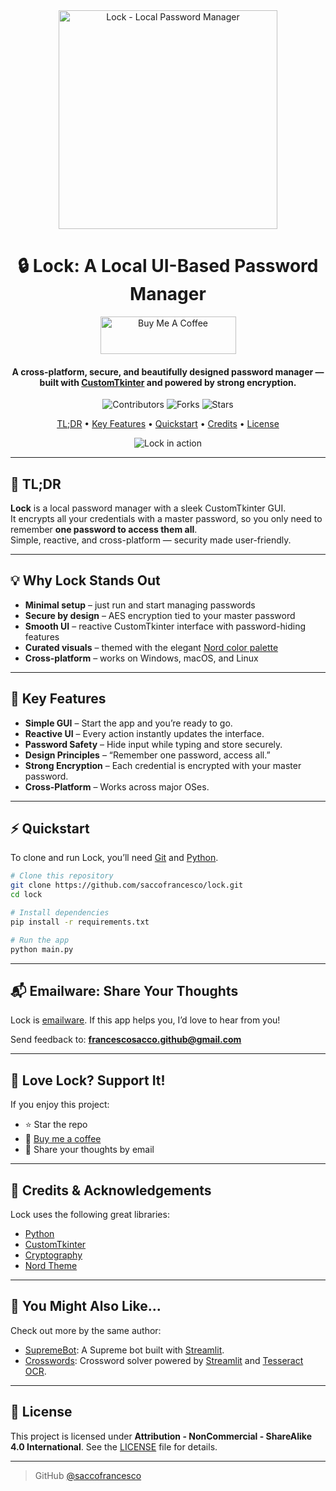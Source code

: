 <div align="center">
  <img src="assets/icon/logo.png" alt="Lock - Local Password Manager" width="350">
  <h1>🔒 Lock: A Local UI-Based Password Manager</h1>
</div>

<div align="center">
  <a href="https://www.buymeacoffee.com/saccofrancesco">
    <img src="https://cdn.buymeacoffee.com/buttons/v2/default-yellow.png" alt="Buy Me A Coffee" style="height: 60px !important;width: 217px !important;" />
  </a>
</div>

<h4 align="center">A cross-platform, secure, and beautifully designed password manager — built with <a href="https://customtkinter.tomschimansky.com/" target="_blank">CustomTkinter</a> and powered by strong encryption.</h4>

<p align="center">
  <img src="https://img.shields.io/github/contributors/saccofrancesco/lock?style=for-the-badge" alt="Contributors">
  <img src="https://img.shields.io/github/forks/saccofrancesco/lock?style=for-the-badge" alt="Forks">
  <img src="https://img.shields.io/github/stars/saccofrancesco/lock?style=for-the-badge" alt="Stars">
</p>

<p align="center">
  <a href="#tldr">TL;DR</a> •
  <a href="#key-features">Key Features</a> •
  <a href="#quickstart">Quickstart</a> •
  <a href="#credits">Credits</a> •
  <a href="#license">License</a>
</p>

<div align="center">
  <img src="./assets/img/usage.gif" alt="Lock in action">
</div>

---

## 📌 TL;DR
**Lock** is a local password manager with a sleek CustomTkinter GUI.  
It encrypts all your credentials with a master password, so you only need to remember **one password to access them all**.  
Simple, reactive, and cross-platform — security made user-friendly.

---

## 💡 Why Lock Stands Out
- **Minimal setup** – just run and start managing passwords  
- **Secure by design** – AES encryption tied to your master password  
- **Smooth UI** – reactive CustomTkinter interface with password-hiding features  
- **Curated visuals** – themed with the elegant [Nord color palette](https://www.nordtheme.com/docs/colors-and-palettes)  
- **Cross-platform** – works on Windows, macOS, and Linux  

---

## 🔑 Key Features
* **Simple GUI** – Start the app and you’re ready to go.  
* **Reactive UI** – Every action instantly updates the interface.  
* **Password Safety** – Hide input while typing and store securely.  
* **Design Principles** – “Remember one password, access all.”  
* **Strong Encryption** – Each credential is encrypted with your master password.  
* **Cross-Platform** – Works across major OSes.  

---

## ⚡ Quickstart

To clone and run Lock, you’ll need [Git](https://git-scm.com) and [Python](https://www.python.org/downloads/).

```bash
# Clone this repository
git clone https://github.com/saccofrancesco/lock.git
cd lock

# Install dependencies
pip install -r requirements.txt

# Run the app
python main.py
```

---

## 📬 Emailware: Share Your Thoughts

Lock is [emailware](https://en.wiktionary.org/wiki/emailware).
If this app helps you, I’d love to hear from you!

Send feedback to: **[francescosacco.github@gmail.com](mailto:francescosacco.github@gmail.com)**

---

## 🙏 Love Lock? Support It!

If you enjoy this project:

* ⭐️ Star the repo
* 🧃 [Buy me a coffee](https://www.buymeacoffee.com/saccofrancesco)
* 💌 Share your thoughts by email

---

## 🧠 Credits & Acknowledgements

Lock uses the following great libraries:

* [Python](https://www.python.org/)
* [CustomTkinter](https://customtkinter.tomschimansky.com/)
* [Cryptography](https://github.com/pyca/cryptography)
* [Nord Theme](https://www.nordtheme.com)

---

## 📎 You Might Also Like...

Check out more by the same author:

* [SupremeBot](https://github.com/saccofrancesco/supremebot): A Supreme bot built with [Streamlit](https://streamlit.io/).
* [Crosswords](https://github.com/saccofrancesco/crosswords): Crossword solver powered by [Streamlit](https://streamlit.io/) and [Tesseract OCR](https://github.com/tesseract-ocr/tesseract).

---

## 📜 License

This project is licensed under **Attribution - NonCommercial - ShareAlike 4.0 International**.
See the [LICENSE](./LICENSE) file for details.

---

> GitHub [@saccofrancesco](https://github.com/saccofrancesco)